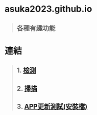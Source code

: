 # asuka2023.github.io
>## 各種有趣功能

# 連結
>## 1.  [檢測](https://asuka2023.github.io/detection/)
>## 2.  [掃描](https://asuka2023.github.io/scanner/)
>## 3.  [APP更新測試(安裝檔)](https://asuka2023.github.io/app/刷條碼-V1-0-1-15-20240326164746-arm64-v8a.apk)
